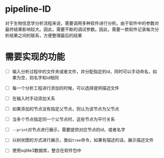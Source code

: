 # pipeline-ID
对于生物信息学分析流程来说，需要调用多种软件进行分析。由于软件中的参数对最终结果影响较大。因此，需要不断的调试参数。因此，需要一款软件记录每次分析结果之间的联系，方便整理最后的结果

# 需要实现的功能
+ [ ] 输入分析过程中的文件夹或者文件，并分配指定的id，同时可以手动命名，如果为空，则名字和id相同
+ [ ] 每一个分析工程进行添加的时候，可以选择提供描述文件
+ [ ] 在输入时手动添加关系
+ [ ] 如果添加的节点没有指定父节点，则认为该节点为父节点
+ [ ] 当多个节点指定同一个父节点时，这些节点为平行关系
+ [ ] `--print`对节点进行展示，需要提供对应节点的id，或者名字
+ [ ] 以树状图的方式进行展示，类似`tree`命令，如果有描述的话，展示描述文件
+ [ ] 使用sqlite3数据库，整合在软件包中


